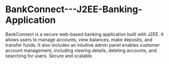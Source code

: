 # BankConnect---J2EE-Banking-Application
BankConnect is a secure web-based banking application built with J2EE. It allows users to manage accounts, view balances, make deposits, and transfer funds. It also includes an intuitive admin panel enables customer account management, including viewing details, deleting accounts, and searching for users. Secure and scalable.
